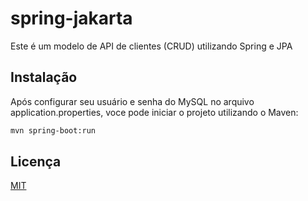 # spring-jakarta

Este é um modelo de API de clientes (CRUD) utilizando Spring e JPA 

## Instalação

Após configurar seu usuário e senha do MySQL no arquivo application.properties, voce pode iniciar o projeto utilizando o Maven:

```bash
mvn spring-boot:run
```

## Licença
[MIT](https://choosealicense.com/licenses/mit/)
